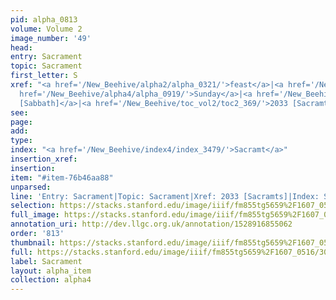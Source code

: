 ```yaml
---
pid: alpha_0813
volume: Volume 2
image_number: '49'
head: 
entry: Sacrament
topic: Sacrament
first_letter: S
xref: "<a href='/New_Beehive/alpha2/alpha_0321/'>feast</a>|<a href='/New_Beehive/alpha4/alpha_0791/'>rest</a>|<a
  href='/New_Beehive/alpha4/alpha_0919/'>Sunday</a>|<a href='/New_Beehive/toc_vol2/toc2_173/'>930
  [Sabbath]</a>|<a href='/New_Beehive/toc_vol2/toc2_369/'>2033 [Sacramts]</a>"
see: 
page: 
add: 
type: 
index: "<a href='/New_Beehive/index4/index_3479/'>Sacramt</a>"
insertion_xref: 
insertion: 
item: "#item-76b46aa88"
unparsed: 
line: 'Entry: Sacrament|Topic: Sacrament|Xref: 2033 [Sacramts]|Index: Sacramt|#item-76b46aa88'
selection: https://stacks.stanford.edu/image/iiif/fm855tg5659%2F1607_0516/305,3017,3033,325/full/0/default.jpg
full_image: https://stacks.stanford.edu/image/iiif/fm855tg5659%2F1607_0516/full/full/0/default.jpg
annotation_uri: http://dev.llgc.org.uk/annotation/1528916855062
order: '813'
thumbnail: https://stacks.stanford.edu/image/iiif/fm855tg5659%2F1607_0516/305,3017,600,180/250,/0/default.jpg
full: https://stacks.stanford.edu/image/iiif/fm855tg5659%2F1607_0516/305,3017,3033,325/full/0/default.jpg
label: Sacrament
layout: alpha_item
collection: alpha4
---
```


